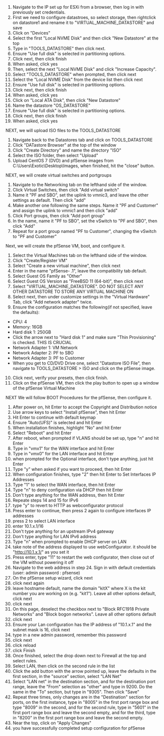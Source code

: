 1. Navigate to the IP set up for ESXi from a browser, then log in with previously set credentials. 
2. First we need to configure datastroes, so select storage, then rightclick on datastore1 and rename it to "VIRTUAL_MACHINE_DATASTORE" and save
3. Click on "Devices" 
4. Select the first "Local NVME Disk" and then click "New Datastore" at the top
5. Type in "TOOLS_DATASTORE" then click next.
6. Ensure "Use full disk" is selected in partitioning options. 
7. Click next, then click finish
8. When asked, click yes
9. Then, select the next "Local NVME Disk" and click "Increase Capacity". 
10. Select "TOOLS_DATASTORE" when prompted, then click next
11. Select the "Local NVME Disk" from the device list then click next
12. Ensure "Use full disk" is selected in partitioning options.
13. Click next, then click finish
14. When asked, click yes
15. Click on "Local ATA Disk", then click "New Datastore"
16. Name the datastore "OS_DATASTORE"
17. Ensure "Use full disk" is selected in partitioning options. 
18. Click next, then click finish
19. When asked, click yes

NEXT, we will upload ISO files to the TOOLS_DATASTORE
1. Navigate back to the Datastores tab and click on TOOLS_DATASTORE
2. Click "DATastore Browser" at the top of the window
3. Click "Create Directory" and name the directory "ISO"
4. Select the ISO folder, then select "Upload"
5. Upload CentOS 7 (DVD) and pfSense images from C:\Users\Exotic\Desktop\Images, when finished, hit the "close" button.

NEXT, we will create virtual switches and portgroups
1. Navigate to the Networking tab on the lefthand side of the window. 
2. Click Virtual Switches, then click "Add virtual switch"
3. Name it "PF and SBO", set the uplink to vmnic3, and leave the other settings as default. Then click "add"
4. Make another one following the same steps. Name it "PF and Customer" and assign the uplink to vmnic1 and then click "add"
5. Click Port groups, then click "Add port group"
6. In the name, name it "PF to SBO", set the vSwitch to "PF and SBO", then click "Add"
7. Repeat for a port group named "PF to Customer", changing the vSwitch to "PF and Customer"

Next, we will create the pfSense VM, boot, and configure it. 
1. Select the Virtual Machines tab on the lefthand side of the window.
2. Click "Create/Register VM"
3. Select "Create a new virtual machine", then click next
4. Enter in the name "pfSense- .1", leave the compatibility tab default.
5. Select Guest OS Family as "Other"
6. Select Guest OS Version as "FreeBSD 11 (64-bit)", then click next
7. Select "VIRTUAL_MACHINE_DATASTORE". DO NOT SELECT ANY OTHER DATASTORE TO STORE ANY VIRTUAL MACHINE ON
8. Select next, then under customize settings in the "Virtual Hardware" Tab, click "Add network adapter" twice.
9. Ensure the configuration matches the following(if not specified, leave the defaults):
  - CPU: 4
  - Memory: 16GB
  - Hard disk 1: 250GB
  - Click the arrow next to "Hard disk 1" and make sure "Thin Provisioning" is checked. THIS IS CRUCIAL
  - Network Adapter 1: VM Network
  - Network Adapter 2: PF to SBO
  - Network Adapter 3: PF to Customer 
  - When you get to CD/DVD Drive one, select "Datastore ISO File", then navigate to TOOLS_DATASTORE > ISO and click on the pfSense image.
10. Click next, verify your presets, then click finish.
11. Click on the pfSense VM, then click the play button to open up a window of the pfSense Virtual Machine

NEXT We will follow BOOT Procedures for the pfSense, then configure it.
1. After power on, hit Enter to accept the Copyright and Distribution notice
2. Use arrow keys to select "Install pfSense", then hit Enter
3. Hit Enter to continue with default keymap
4. Ensure "Auto(UFS)" is selected and hit Enter
5. When installation finishes, highlight "No" and hit Enter
6. Select "Reboot" and hit Enter
7. After reboot, when prompted if VLANS should be set up, type "n" and hit Enter
8. Type in "vmx1" for the WAN interface and hit Enter
9. Type in "vmx0" for the LAN interface and hit Enter
10. when prompted for the Optional interface, don't type anything, just hit Enter
11. Type "y" when asked if you want to proceed, then hit Enter
12. When configuration finishes, type "2" then hit Enter to Set Interfaces IP Addresses
13. Type "1" to select the WAN interface, then hit Enter
14. Type "n" to deny configuration via DHCP then hit Enter
15. Don't type anything for the WAN address, then hit Enter
16. Repeate steps 14 and 15 for IPv6
17. type "y" to revert to HTTP as webconfigurator protocol
18. Press enter to continue, then press 2 again to configure interfaces IP addresses
19. press 2 to select LAN interface
20. enter 10.1.x.1/16
21. Don't type anything for an upstream IPv4 gateway
22. Don't type anything for LAN IPv6 address
23. Type "n" when prompted to enable DHCP server on LAN
24. take note of the address displayed to use webConfigurator. it should be "http://10.1.x.1/" as you set it
25. Press enter, type "11" to restart the web configurator, then close out of the VM without powering it off
26. Navigate to the web address in step 24. Sign in with default credentials (user: admin password : pfsense)
27. On the pfSense setup wizard, click next
28. click next again
29. leave hostname default, name the domain "kitX" where X is the kit number you are working on (e.g. "kit1"). Leave all other options default, click next
30. click next
31. On this page, deselect the checkbox next to "Block RFC1918 Private Networks" and "Block bogon networks". Leave all other options default
32. click next
33. Ensure your Lan configuration has the IP address of "10.1.x.1" and the subnet mask is 16, click next
34. type in a new admin password, remember this password
35. click next
36. click reload
37. click Finish
38. Once finished, select the drop down next to Firewall at the top and select rules. 
39. Select LAN, then click on the second rule in the list
40. Click the add button with the arrow pointed up, leave the defaults in the first section, in the "source" section, select "LAN Net"
41. Select "LAN net" in the destination section, and for the destination port range, leave the "From" selection as "other" and type in 9200. Do the same in the "To" section, but type in "9305". Then click "Save"
42. Repeat three times, only changes are in the "Destination" section for ports, on the first instance, type in "8005" in the first port range box and type "8009" in the second, and for the second rule, type in "5601" in the first port range box and leave the second empty, and for the third, type in "8200" in the first port range box and leave the second empty. 
43. Near the top, click on "Apply Changes"
44. you have successfully completed setup configuration for pfSense
